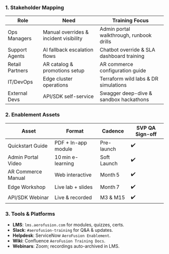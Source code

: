 ### 1. Stakeholder Mapping

| Role            | Need                                   | Training Focus                            |
| --------------- | -------------------------------------- | ----------------------------------------- |
| Ops Managers    | Manual overrides & incident visibility | Admin portal walkthrough, runbook drills  |
| Support Agents  | AI fallback escalation flows           | Chatbot override & SLA dashboard training |
| Retail Partners | AR catalog & promotions setup          | AR commerce configuration guide           |
| IT/DevOps       | Edge cluster operations                | Terraform wild labs & DR simulations      |
| External Devs   | API/SDK self-service                   | Swagger deep-dive & sandbox hackathons    |

### 2. Enablement Assets

| Asset              | Format              | Cadence     | SVP QA Sign-off |
| ------------------ | ------------------- | ----------- | --------------- |
| Quickstart Guide   | PDF + In-app module | Pre-launch  | ✔️              |
| Admin Portal Video | 10 min e-learning   | Soft Launch | ✔️              |
| AR Commerce Manual | Web interactive     | Month 5     | ✔️              |
| Edge Workshop      | Live lab + slides   | Month 7     | ✔️              |
| API/SDK Webinar    | Live & recorded     | M3 & M15    | ✔️              |

### 3. Tools & Platforms

* **LMS**: `lms.aerofusion.com` for modules, quizzes, certs.
* **Slack**: `#aerofusion-training` for Q\&A & updates.
* **Helpdesk**: ServiceNow `AeroFusion Enablement`.
* **Wiki**: Confluence `AeroFusion Training Docs`.
* **Webinars**: Zoom; recordings auto-archived in LMS.
